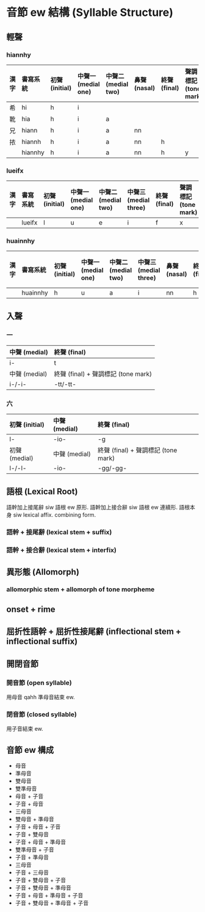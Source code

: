 # 音節 ew 結構 (Syllable Structure)

## 輕聲

### hiannhy

| 漢字 | 書寫系統 | 初聲 (initial) | 中聲一 (medial one) | 中聲二 (medial two) | 鼻聲 (nasal) | 終聲 (final) | 聲調標記 (tone mark) |
| :--- | :--- | :--- | :--- | :--- | :--- | :--- | :--- |
| 希 | hi | h | i | | | | |
| 靴 | hia | h | i | a | | | |
| 兄 | hiann | h | i | a | nn | | |
| 挔 | hiannh | h | i | a | nn | h | |
| | hiannhy | h | i | a | nn | h | y |

### lueifx

| 漢字 | 書寫系統 | 初聲 (initial) | 中聲一 (medial one) | 中聲二 (medial two) | 中聲三 (medial three) | 終聲 (final) | 聲調標記 (tone mark) |
| :--- | :--- | :--- | :--- | :--- | :--- | :--- | :--- |
|  | lueifx | l | u | e | i | f | x |

### huainnhy

| 漢字 | 書寫系統 | 初聲 (initial) | 中聲一 (medial one) | 中聲二 (medial two) | 中聲三 (medial three) | 鼻聲 (nasal) | 終聲 (final) | 聲調標記 (tone mark) |
| :--- | :--- | :--- | :--- | :--- | :--- | :--- | :--- | :--- |
|  | huainnhy | h | u | a | i | nn | h | y |

## 入聲

### 一

| 中聲 (medial) | 終聲 (final) |
| :--- | :--- |
| i- | t |
| 中聲 (medial) | 終聲 (final) + 聲調標記 (tone mark) |
| i-/-i- | -tt/-tt- |

### 六

| 初聲 (initial) | 中聲 (medial) | 終聲 (final) |
| :--- | :--- | :--- |
| l- | -io- | -g |
| 初聲 (medial) | 中聲 (medial) | 終聲 (final) + 聲調標記 (tone mark) |
| l-/-l- | -io- | -gg/-gg- |

## 語根 (Lexical Root)

語幹加上接尾辭 siw 語根 ew 原形. 語幹加上接合辭 siw 語根 ew 連續形. 語根本身 siw lexical affix. combining form.

### 語幹 + 接尾辭 (lexical stem + suffix)

### 語幹 + 接合辭 (lexical stem + interfix)

## 異形態 (Allomorph)

### allomorphic stem + allomorph of tone morpheme

## onset + rime

## 屈折性語幹 + 屈折性接尾辭 (inflectional stem + inflectional suffix)

## 開閉音節

### 開音節 (open syllable)

用母音 qahh 準母音結束 ew.

### 閉音節 (closed syllable)

用子音結束 ew.

## 音節 ew 構成

* 母音
* 準母音
* 雙母音
* 雙準母音
* 母音 + 子音
* 子音 + 母音
* 三母音
* 雙母音 + 準母音
* 子音 + 母音 + 子音
* 子音 + 雙母音
* 子音 + 母音 + 準母音
* 雙準母音 + 子音
* 子音 + 準母音
* 三母音
* 子音 + 三母音
* 子音 + 雙母音 + 子音
* 子音 + 雙母音 + 準母音
* 子音 + 母音 + 準母音 + 子音
* 子音 + 雙母音 + 準母音 + 子音
